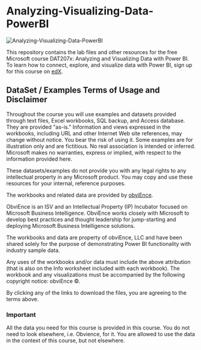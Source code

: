 # Analyzing-Visualizing-Data-PowerBI

![Analyzing-Visualizing-Data-PowerBI](https://www.edx.org/sites/default/files/course/image/promoted/dat207x-course_card_image11122015-378x225.png)

This repository contains the lab files and other resources for the free Microsoft course DAT207x: Analyzing and Visualizing Data with Power BI. To learn how to connect, explore, and visualize data with Power BI, sign up for this course on [edX](https://www.edx.org/course/analyzing-visualizing-data-power-bi-microsoft-dat207x).

## DataSet / Examples Terms of Usage and Disclaimer

Throughout the course you will use examples and datasets provided through text files, Excel workbooks, SQL backup, and Access database. They are provided "as-is." Information and views expressed in the workbooks, including URL and other Internet Web site references, may change without notice. You bear the risk of using it. Some examples are for illustration only and are fictitious. No real association is intended or inferred. Microsoft makes no warranties, express or implied, with respect to the information provided here.

These datasets/examples do not provide you with any legal rights to any intellectual property in any Microsoft product. You may copy and use these resources for your internal, reference purposes.

The workbooks and related data are provided by [obviEnce](www.obvience.com). 

ObviEnce is an ISV and an Intellectual Property (IP) Incubator focused on Microsoft Business Intelligence. ObviEnce works closely with Microsoft to develop best practices and thought leadership for jump-starting and deploying Microsoft Business Intelligence solutions.

The workbooks and data are property of obviEnce, LLC and have been shared solely for the purpose of demonstrating Power BI functionality with industry sample data. 

Any uses of the workbooks and/or data must include the above attribution (that is also on the Info worksheet included with each workbook). The workbook and any visualizations must be accompanied by the following copyright notice: obviEnce ©.

By clicking any of the links to download the files, you are agreeing to the terms above.

### Important

All the data you need for this course is provided in this course. You do not need to look elsewhere, i.e. Obvience, for it. You are allowed to use the data in the context of this course, but not elsewhere.
